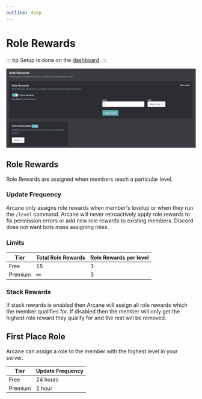 ```yaml
---
outline: deep
---
```


# Role Rewards

::: tip
Setup is done on the [dashboard](../../../core/dashboard).
:::

![Role rewards](../../../images/leveling/rolerewards-dashboard.png)

## Role Rewards

Role Rewards are assigned when members reach a particular level.

### Update Frequency

Arcane only assigns role rewards when member's levelup or when they run the `/level` command. Arcane will never retroactively apply role rewards to fix permission errors or add new role rewards to existing members. Discord does not want bots mass assigning roles.

### Limits

| **Tier** | **Total Role Rewards** | **Role Rewards per level** |
| - | - | - |
| Free | 15 | 1 |
| Premium | ∞ | 3 |

### Stack Rewards

If stack rewards is enabled then Arcane will assign all role rewards which the member qualifies for. If disabled then the member will only get the highest role reward they qualify for and the rest will be removed.

## First Place Role

Arcane can assign a role to the member with the highest level in your server.

| **Tier** | **Update Frequency** |
| - | - |
| Free | 24 hours |
| Premium | 1 hour |
